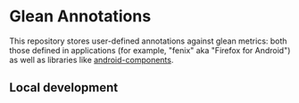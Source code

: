# Glean Annotations

This repository stores user-defined annotations against glean metrics: both those defined in applications (for example, "fenix" aka "Firefox for Android") as well as libraries like [android-components].

## Local development

[android-components]: https://github.com/mozilla-mobile/android-components

